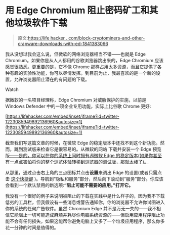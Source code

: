 # 用 Edge Chromium 阻止密码矿工和其他垃圾软件下载

> 原文:[https://life hacker . com/block-cryptominers-and-other-crapware-downloads-with-ed-1841383066](https://lifehacker.com/block-cryptominers-and-other-crapware-downloads-with-ed-1841383066)

我从没想过我会这么说，但微软的网络浏览器相当不错——也就是 Edge Chromium。如果你是从人人都用的谷歌浏览器跳出来的，Edge Chromium 应该感觉很熟悉。更重要的是，它不像 Chrome 那样占用太多资源，而且它提供了各种有趣的实验性功能，你可以尽情发挥。到目前为止，我最喜欢的是一个新的设置，允许浏览器阻止潜在的有问题的下载。

Watch

据微软的一名项目经理称，Edge Chromium 对威胁保护的实施，以前是 Windows Defender 中的一项企业专用功能，实际上比谷歌 Chrome 更好:

 [https://lifehacker.com/embed/inset/iframe?id=twitter-1223085949892136960&autosize=1](https://lifehacker.com/embed/inset/iframe?id=twitter-1223085949892136960&autosize=1) 

截至我们写这篇文章的时候，在微软 Edge 的稳定版本中还找不到这个新功能。然而，跳到测试版来检查它是很容易的。从微软的网站 下载并安装一个 Edge 预览版[——是的，你可以在你的系统上同时拥有*和*微软 Edge 的稳定版本(如果你甚至有一点点害怕将你的整个浏览体验转移到浏览器的测试版，那就太棒了)。](https://www.microsoftedgeinsider.com/en-us/)

从那里，通过点击右上角的三点图标并点击**设置**来调出 Edge 的设置(或者只需点击 [这个快捷键](http://edge://settings/profiles) )。导航到“隐私和服务”部分，然后向下滚动到“服务”部分。你应该会看到一个默认禁用的新选项:**“阻止可能不需要的应用。”打开它。**

我没有一个很好的例子来说明被阻止的下载在实践中是什么样子的，因为我不下载低劣的工具栏，但我假设有一些消息或警告通知你，你的浏览器不允许你试图进入你的系统的任何广告软件。虽然 Chromium Edge 并不是万无一失的——我不相信它能阻止一切可能造成麻烦并耗尽你电脑系统资源的——但启用应用程序阻止功能不会有任何损失。如果这能帮你避免电脑上又多了一个垃圾应用程序，那么你多花一分钟的时间是值得的。